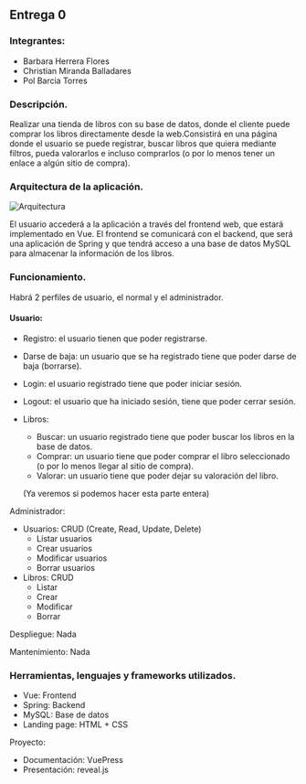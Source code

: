 ## Entrega 0

### Integrantes:

- Barbara Herrera Flores
- Christian Miranda Balladares
- Pol Barcia Torres


### Descripción.

Realizar una tienda de libros con su base de datos, donde el cliente puede comprar los libros directamente desde la web.Consistirá en una página donde el usuario se puede registrar, buscar libros que quiera mediante filtros, pueda valorarlos e incluso comprarlos (o por lo menos tener un enlace a algún sitio de compra).

### Arquitectura de la aplicación.

![Arquitectura](/img/bd.png )

El usuario accederá a la aplicación a través del frontend web, que estará implementado en Vue. El frontend se comunicará con el backend, que será una aplicación de Spring y que tendrá acceso a una base de datos MySQL para almacenar la información de los libros.

### Funcionamiento.

Habrá 2 perfiles de usuario, el normal y el administrador.

#### Usuario:
- Registro: el usuario tienen que poder registrarse.
- Darse de baja: un usuario que se ha registrado tiene que poder darse de baja (borrarse).
- Login: el usuario registrado tiene que poder iniciar sesión.
- Logout: el usuario que ha iniciado sesión, tiene que poder cerrar sesión.
- Libros:
    - Buscar: un usuario registrado tiene que poder buscar los libros en la base de datos.
    - Comprar: un usuario tiene que poder comprar el libro seleccionado (o por lo menos llegar al sitio de compra).
    - Valorar: un usuario tiene que poder dejar su valoración del libro.

	(Ya veremos si podemos hacer esta parte entera)

Administrador:
- Usuarios: CRUD (Create, Read, Update, Delete)
    - Listar usuarios
    - Crear usuarios
    - Modificar usuarios
    - Borrar usuarios
- Libros: CRUD
    - Listar
    - Crear
    - Modificar
    - Borrar

Despliegue: Nada

Mantenimiento: Nada

### Herramientas, lenguajes y frameworks utilizados.
- Vue: 			Frontend
- Spring: 		Backend
- MySQL:		Base de datos
- Landing page: 	HTML + CSS

Proyecto:
- Documentación: 	VuePress
- Presentación:		reveal.js